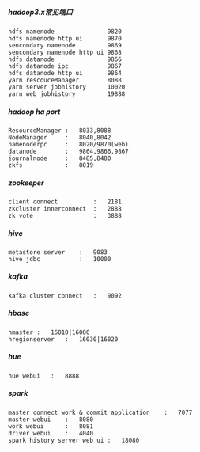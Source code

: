 ##### hadoop3.x常见端口

```
hdfs namenode				9820
hdfs namenode http ui		9870
sencondary namenode			9869
sencondary namenode http ui	9868
hdfs datanode				9866
hdfs datanode ipc			9867
hdfs datanode http ui		9864
yarn rescouceManager		8088
yarn server jobhistory		10020
yarn web jobhistory			19888
```

##### hadoop ha port

```
ResourceManager	:	8033,8088
NodeManager		:	8040,8042
namenoderpc		:	8020/9870(web)
datanode		:	9864,9866,9867
journalnode 	:	8485,8480
zkfs			:	8019
```

##### zookeeper

```
client connect			:	2181
zkcluster innerconnect	:	2888
zk vote					:	3888
```

##### hive 

```
metastore server	:	9083
hive jdbc			:	10000
```

##### kafka

```
kafka cluster connect	:	9092
```

##### hbase

```
hmaster	:	16010|16000
hregionserver	:	16030|16020
```

##### hue

```
hue webui	:	8888
```

##### spark

```
master connect work & commit application	:	7077
master webui	:	8080
work webui		:	8081
driver webui	:	4040
spark history server web ui	:	18080
```

